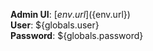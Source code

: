   **Admin UI**: [${env.url}](${env.url})  
  **User**: ${globals.user}  
  **Password**: ${globals.password} 
